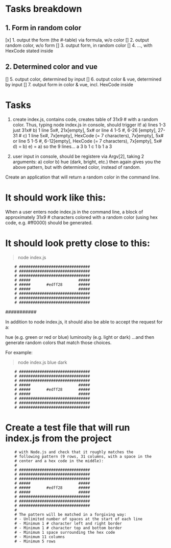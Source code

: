 # Tasks breakdown

## 1. Form in random color

[x] 1. output the form (the #-table) via formula, w/o color
[] 2. output random color, w/o form
[] 3. output form, in random color
[] 4. ..., with HexCode stated inside

## 2. Determined color and vue

[] 5. output color, determined by input
[] 6. output color & vue, determined by input
[] 7. output form in color & vue, incl. HexCode inside

# Tasks

1. create index.js, contains code, creates table of 31x9 # with a random color.
   Thus, typing node index.js in console, should trigger it!
   a) lines 1-3 just 31x#
   b) 1 line 5x#, 21x[empty], 5x#
   or line 4 1-5 #, 6-26 [empty], 27-31 #
   c) 1 line 5x#, 7x[empty], HexCode (= 7 characters), 7x[empty], 5x#
   or line 5 1-5 #, 6-12[empty], HexCode (= 7 characters), 7x[empty], 5x#
   d) = b)
   e) = a)
   so the 9 lines...
   a 3
   b 1
   c 1
   b 1
   a 3

2. user input in console, should be registere via Argv[2], taking 2 arguments:
   a) color
   b) hue (dark, bright, etc.)
   then again gives you the above pattern, but with determined color, instead of random.

Create an application that will return a random color in the command line.

# It should work like this:

When a user enters node index.js in the command line, a block of approximately 31x9 # characters colored with a random color (using hex code, e.g. #ff0000) should be generated.

# It should look pretty close to this:

> node index.js

        # ###############################
        # ###############################
        # ###############################
        # #####                     #####
        # #####       #edff28       #####
        # #####                     #####
        # ###############################
        # ###############################
        # ###############################

###########

In addition to node index.js, it should also be able to accept the request for a:

hue (e.g. green or red or blue)
luminosity (e.g. light or dark)
...and then generate random colors that match those choices.

For example:

> node index.js blue dark

        # ###############################
        # ###############################
        # ###############################
        # #####                     #####
        # #####       #edff28       #####
        # #####                     #####
        # ###############################
        # ###############################
        # ###############################

# Create a test file that will run index.js from the project

        # with Node.js and check that it roughly matches the
        # following pattern (9 rows, 31 columns, with a space in the
        # center and a hex code in the middle):
        #
        # ###############################
        # ###############################
        # ###############################
        # #####                     #####
        # #####       #edff28       #####
        # #####                     #####
        # ###############################
        # ###############################
        # ###############################
        #
        # The pattern will be matched in a forgiving way:
        # - Unlimited number of spaces at the start of each line
        # - Minimum 1 # character left and right border
        # - Minimum 1 # character top and bottom border
        # - Minimum 1 space surrounding the hex code
        # - Minimum 11 columns
        # - Minimum 5 rows
